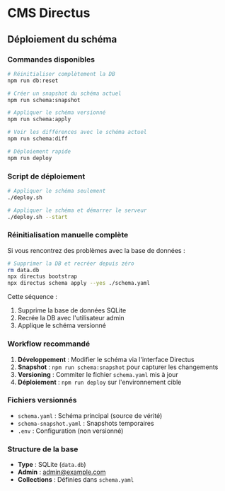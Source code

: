# CMS Directus

## Déploiement du schéma

### Commandes disponibles

```bash
# Réinitialiser complètement la DB
npm run db:reset

# Créer un snapshot du schéma actuel
npm run schema:snapshot

# Appliquer le schéma versionné
npm run schema:apply

# Voir les différences avec le schéma actuel
npm run schema:diff

# Déploiement rapide
npm run deploy
```

### Script de déploiement

```bash
# Appliquer le schéma seulement
./deploy.sh

# Appliquer le schéma et démarrer le serveur
./deploy.sh --start
```

### Réinitialisation manuelle complète

Si vous rencontrez des problèmes avec la base de données :

```bash
# Supprimer la DB et recréer depuis zéro
rm data.db
npx directus bootstrap
npx directus schema apply --yes ./schema.yaml
```

Cette séquence :
1. Supprime la base de données SQLite
2. Recrée la DB avec l'utilisateur admin
3. Applique le schéma versionné

### Workflow recommandé

1. **Développement** : Modifier le schéma via l'interface Directus
2. **Snapshot** : `npm run schema:snapshot` pour capturer les changements
3. **Versioning** : Commiter le fichier `schema.yaml` mis à jour
4. **Déploiement** : `npm run deploy` sur l'environnement cible

### Fichiers versionnés

- `schema.yaml` : Schéma principal (source de vérité)
- `schema-snapshot.yaml` : Snapshots temporaires
- `.env` : Configuration (non versionné)

### Structure de la base

- **Type** : SQLite (`data.db`)
- **Admin** : admin@example.com
- **Collections** : Définies dans `schema.yaml`
